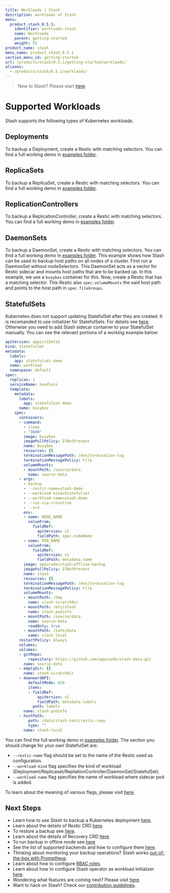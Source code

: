 ```yaml
---
title: Workloads | Stash
description: workloads of Stash
menu:
  product_stash_0.5.1:
    identifier: workloads-stash
    name: Workloads
    parent: getting-started
    weight: 55
product_name: stash
menu_name: product_stash_0.5.1
section_menu_id: getting-started
url: /products/stash/0.5.1/getting-started/workloads/
aliases:
  - /products/stash/0.5.1/workloads/
---
```


> New to Stash? Please start [here](/docs/tutorials/README.md).

# Supported Workloads

Stash supports the following types of Kubernetes workloads.

## Deployments
To backup a Deployment, create a Restic with matching selectors. You can find a full working demo in [examples folder](/docs/examples/workloads/deployment.yaml).

## ReplicaSets
To backup a ReplicaSet, create a Restic with matching selectors. You can find a full working demo in [examples folder](/docs/examples/workloads/replicaset.yaml).

## ReplicationControllers
To backup a ReplicationController, create a Restic with matching selectors. You can find a full working demo in [examples folder](/docs/examples/workloads/rc.yaml).

## DaemonSets
To backup a DaemonSet, create a Restic with matching selectors. You can find a full working demo in [examples folder](/docs/examples/workloads/daemonset.yaml). This example shows how Stash can be used to backup host paths on all nodes of a cluster. First run a DaemonSet without nodeSelectors. This DaemonSet acts as a vector for Restic sidecar and mounts host paths that are to be backed up. In this example, we use a `busybox` container for this. Now, create a Restic that has a matching selector. This Restic also `spec.volumeMounts` the said host path and points to the host path in `spec.fileGroups`.

## StatefulSets
Kubernetes does not support updating StatefulSet after they are created. It is recomanded to use initializer for StatefulSets. For details see [here](/docs/initializer.md).
Otherwise you need to add Stash sidecar container to your StatefulSet manually. You can see the relevant portions of a working example below: 

```yaml
apiVersion: apps/v1beta1
kind: StatefulSet
metadata:
  labels:
    app: statefulset-demo
  name: workload
  namespace: default
spec:
  replicas: 1
  serviceName: headless
  template:
    metadata:
      labels:
        app: statefulset-demo
      name: busybox
    spec:
      containers:
      - command:
        - sleep
        - "3600"
        image: busybox
        imagePullPolicy: IfNotPresent
        name: busybox
        resources: {}
        terminationMessagePath: /dev/termination-log
        terminationMessagePolicy: File
        volumeMounts:
        - mountPath: /source/data
          name: source-data
      - args:
        - backup
        - --restic-name=stash-demo
        - --workload-kind=Statefulset
        - --workload-name=stash-demo
        - --run-via-cron=true
        - --v=3
        env:
        - name: NODE_NAME
          valueFrom:
            fieldRef:
              apiVersion: v1
              fieldPath: spec.nodeName
        - name: POD_NAME
          valueFrom:
            fieldRef:
              apiVersion: v1
              fieldPath: metadata.name
        image: appscode/stash:offline-backup
        imagePullPolicy: IfNotPresent
        name: stash
        resources: {}
        terminationMessagePath: /dev/termination-log
        terminationMessagePolicy: File
        volumeMounts:
        - mountPath: /tmp
          name: stash-scratchdir
        - mountPath: /etc/stash
          name: stash-podinfo
        - mountPath: /source/data
          name: source-data
          readOnly: true
        - mountPath: /safe/data
          name: stash-local
      restartPolicy: Always
      volumes:
      volumes:
      - gitRepo:
          repository: https://github.com/appscode/stash-data.git
        name: source-data
      - emptyDir: {}
        name: stash-scratchdir
      - downwardAPI:
          defaultMode: 420
          items:
          - fieldRef:
              apiVersion: v1
              fieldPath: metadata.labels
            path: labels
        name: stash-podinfo
      - hostPath:
          path: /data/stash-test/restic-repo
          type: ""
        name: stash-local
```

You can find the full working demo in [examples folder](/docs/examples/workloads/statefulset.yaml). The section you should change for your own StatefulSet are:
 - `--restic-name` flag should be set to the name of the Restic used as configuration.
 - `--workload-kind` flag specifies the kind of workload (Deployment/Replicaset/RepliationController/DaemonSet/StatefulSet).
 - `--workload-name` flag specifies the name of workload where sidecar pod is added.

To learn about the meaning of various flags, please visit [here](/docs/reference/stash_backup.md).

## Next Steps

- Learn how to use Stash to backup a Kubernetes deployment [here](/docs/tutorials/backup.md).
- Learn about the details of Restic CRD [here](/docs/concept_restic.md).
- To restore a backup see [here](/docs/tutorials/restore.md).
- Learn about the details of Recovery CRD [here](/docs/concept_recovery.md).
- To run backup in offline mode see [here](/docs/tutorials/offline_backup.md)
- See the list of supported backends and how to configure them [here](/docs/tutorials/backends.md).
- Thinking about monitoring your backup operations? Stash works [out-of-the-box with Prometheus](/docs/tutorials/monitoring.md).
- Learn about how to configure [RBAC roles](/docs/tutorials/rbac.md).
- Learn about how to configure Stash operator as workload initializer [here](/docs/tutorials/initializer.md).
- Wondering what features are coming next? Please visit [here](/ROADMAP.md). 
- Want to hack on Stash? Check our [contribution guidelines](/CONTRIBUTING.md).
